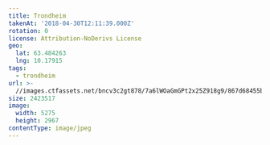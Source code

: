```yaml
---
title: Trondheim
takenAt: '2018-04-30T12:11:39.000Z'
rotation: 0
license: Attribution-NoDerivs License
geo:
  lat: 63.484263
  lng: 10.17915
tags:
  - trondheim
url: >-
  //images.ctfassets.net/bncv3c2gt878/7a6lWOaGmGPt2x25Z918g9/867d68455b9e707cea1714ecdf265488/trondheim_28072965148_o
size: 2423517
image:
  width: 5275
  height: 2967
contentType: image/jpeg
---
```


